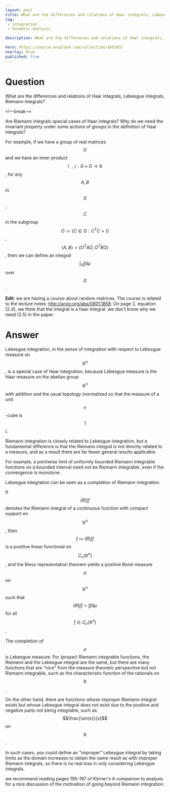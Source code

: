 ```yaml
---
layout: post
title: What are the differences and relations of Haar integrals, Lebesgue integrals, Riemann integrals
tag:
 - integration
 - harmonic-analysis

description: What are the differences and relations of Haar integrals, Lebesgue integrals, Riemann integrals

hero: https://source.unsplash.com/collection/145103/
overlay: blue 
published: true
---
```


# Question 

What are the differences and relations of Haar integrals, Lebesgue integrals, Riemann integrals?

<!–-break-–>


Are Riemann integrals special cases of Haar integrals? Why do we need the invariant property under some actions of groups in the definition of Haar integrals? 

For example, if we have a group of real matrices $$G$$ and we have an inner product $$\langle\>\ ,\ \rangle: G \times G \to \mathbb{R}$$, for any $$A, B$$ in $$G$$, $$C$$ in the subgroup $$O:=\{C\in G: C^{T}C=I\}$$, $$\langle A, B\rangle=\langle O^{T}AO,O^{T}BO\rangle$$, then we can define an integral $$\int_{G} f d\mu$$ over $$G$$.


**Edit**: we are  having a course about random matrices. The course is related to the lecture notes: http://arxiv.org/abs/0801.1858. On page 2, equation (2.4), we think that the integral is a haar integral. we don't know why we need (2.5) in the paper.

# Answer 


Lebesgue integration, in the sense of integration with respect to Lebesgue measure on $$\mathbb{R}^n$$, is a special case of Haar integration, because Lebesgue measure is the Haar measure on the abelian group $$\mathbb{R}^n$$ with addition and the usual topology (normalized so that the measure of a unit $$n$$-cube is $$1$$).  

Riemann integration is closely related to Lebesgue integration, but a fundamental difference is that the Riemann integral is not directly related to a measure, and as a result there are far fewer general results applicable.  

For example, a pointwise limit of uniformly bounded Riemann integrable functions on a bounded interval need not be Riemann integrable, even if the convergence is monotone. 

Lebesgue integration can be seen as a completion of Riemann integration.  

If $$(R)\int f$$ denotes the Riemann integral of a continuous function with compact support on $$\mathbb{R}^n$$, then $$f\mapsto(R)\int f$$ is a positive linear functional on $$C_c(\mathbb{R}^n)$$, and the Riesz representation theorem yields a positive Borel measure $$\mu$$ on $$\mathbb{R}^n$$ such that $$(R)\int f=\int fd\mu$$ for all $$f\in C_c(\mathbb{R}^n)$$.  

The completion of $$\mu$$ is Lebesgue measure.  For (proper) Riemann integrable functions, the Riemann and the Lebesgue integral are the same, but there are many functions that are "nice" from the measure theoretic perspective but not Riemann integrable, such as the characteristic function of the rationals on $$\mathbb{R}$$.  

On the other hand, there are functions whose improper Riemann integral exists but whose Lebesgue integral does not exist due to the positive and negative parts not being integrable, such as $$\frac{\sin(x)}{x}$$ on $$\mathbb{R}$$.  

In such cases, you could define an "improper" Lebesgue integral by taking limits as the domain increases to obtain the same result as with improper Riemann integrals, so there is no real loss in only considering Lebesgue integrals.

we recommend reading pages 195-197 of Körner's A companion to analysis for a nice discussion of the motivation of going beyond Riemann integration.

